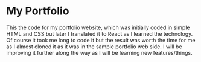 # My Portfolio

This the code for my portfolio website, which was initially coded in simple HTML and CSS but later I translated it to React as I learned the technology. Of course it took me long to code it but the result was worth the time for me as I almost cloned it as it was in the sample portfolio web side. 
I will be improving it further along the way as I will be learning new features/things.